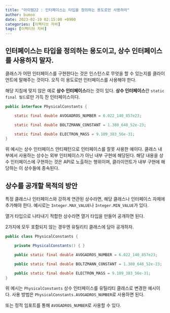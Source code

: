 ```yaml
---
title: "아이템22 : 인터페이스는 타입을 정의하는 용도로만 사용하라"
author: bumoo
date: 2023-02-19 02:15:00 +0900
categories: [이펙티브 자바]
tags: [이펙티브 자바]
---
```


## 인터페이스는 타입을 정의하는 용도이고, 상수 인터페이스를 사용하지 말자.
클래스가 어떤 인터페이스를 구현한다는 것은 인스턴스로 무엇을 할 수 있는지를 클라이언트에 말해주는 것이다. 오직 이 용도로만 인터페이스를 사용해야 한다.

해당 지침에 맞지 않은 예로 **상수 인터페이스**라는 것이 있다.
**상수 인터페이스**란 `static final 필드`로만 가득 찬 인터페이스이다.

```java
public interface PhysicalConstants {

    static final double AVOGADROS_NUMBER = 6.022_140_857e23;

    static final double BOLTZMANN_CONSTANT = 1.380_648_52e-23;

    static final double ELECTRON_MASS = 9.109_383_56e-31;
}
```

위 예시는 상수 인터페이스 안티패턴으로 인터페이스를 잘못 사용한 예이다. 클래스 내부에서 사용하는 상수는 외부 인터페이스가 아닌 내부 구현에 해당된다.
해당 내용을 상수 인터페이스에 구현하는 것은 API로 노출하는 행위이며, 클라이언트가 내부 구현에 해당하는 이 상수들에 종속된다.

## 상수를 공개할 목적의 방안
특정 클래스나 인터페이스와 강하게 연관된 상수라면, 해당 클래스나 인터페이스 자체에 추가해야 한다.
예시로는 `Integer.MAX_VALUE`나 `Integer.MIN_VALUE`가 있다.

열거 타입으로 나타내기 적합한 상수라면 열거 타입을 만들어 공개하면 된다.

2가지에 모두 포함되지 않는 경우엔 유틸리티 클래스에 담아 공개하자.

```java
public class PhysicalConstants {

    private PhysicalConstants() { }

    public static final double AVOGADROS_NUMBER = 6.022_140_857e23;

    public static final double BOLTZMANN_CONSTANT = 1.380_648_52e-23;

    public static final double ELECTRON_MASS = 9.109_383_56e-31;
}
```
위 예시는 `PhysicalConstants` 상수 인터페이스를 유틸리티 클래스로 변경한 예시이다.
사용 방법은 `PhysicalConstants.AVOGADROS_NUMBER`로 사용하면 된다.

또는 정적 임포트를 통해 `AVOGADROS_NUMBER`로 사용할 수 있다.